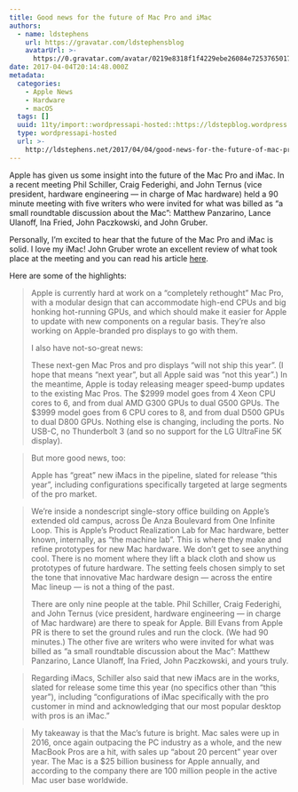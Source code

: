 ```yaml
---
title: Good news for the future of Mac Pro and iMac
authors:
  - name: ldstephens
    url: https://gravatar.com/ldstephensblog
    avatarUrl: >-
      https://0.gravatar.com/avatar/0219e8318f1f4229ebe26084e7253765017f43ca0c631be37dc6d0b8ad6e40a4?s=96&d=identicon&r=G
date: 2017-04-04T20:14:48.000Z
metadata:
  categories:
    - Apple News
    - Hardware
    - macOS
  tags: []
  uuid: 11ty/import::wordpressapi-hosted::https://ldstepblog.wordpress.com/?p=456
  type: wordpressapi-hosted
  url: >-
    http://ldstephens.net/2017/04/04/good-news-for-the-future-of-mac-pro-and-imac/
---
```

Apple has given us some insight into the future of the Mac Pro and iMac. In a recent meeting Phil Schiller, Craig Federighi, and John Ternus (vice president, hardware engineering — in charge of Mac hardware) held a 90 minute meeting with five writers who were invited for what was billed as “a small roundtable discussion about the Mac”: Matthew Panzarino, Lance Ulanoff, Ina Fried, John Paczkowski, and John Gruber.

Personally, I’m excited to hear that the future of the Mac Pro and iMac is solid. I love my iMac! John Gruber wrote an excellent review of what took place at the meeting and you can read his article [here](http://daringfireball.net/2017/04/the_mac_pro_lives).

Here are some of the highlights:

> Apple is currently hard at work on a “completely rethought” Mac Pro, with a modular design that can accommodate high-end CPUs and big honking hot-running GPUs, and which should make it easier for Apple to update with new components on a regular basis. They’re also working on Apple-branded pro displays to go with them.
> 
> I also have not-so-great news:
> 
> These next-gen Mac Pros and pro displays “will not ship this year”. (I hope that means “next year”, but all Apple said was “not this year”.) In the meantime, Apple is today releasing meager speed-bump updates to the existing Mac Pros. The $2999 model goes from 4 Xeon CPU cores to 6, and from dual AMD G300 GPUs to dual G500 GPUs. The $3999 model goes from 6 CPU cores to 8, and from dual D500 GPUs to dual D800 GPUs. Nothing else is changing, including the ports. No USB-C, no Thunderbolt 3 (and so no support for the LG UltraFine 5K display).

> But more good news, too:
> 
> Apple has “great” new iMacs in the pipeline, slated for release “this year”, including configurations specifically targeted at large segments of the pro market.

> We’re inside a nondescript single-story office building on Apple’s extended old campus, across De Anza Boulevard from One Infinite Loop. This is Apple’s Product Realization Lab for Mac hardware, better known, internally, as “the machine lab”. This is where they make and refine prototypes for new Mac hardware. We don’t get to see anything cool. There is no moment where they lift a black cloth and show us prototypes of future hardware. The setting feels chosen simply to set the tone that innovative Mac hardware design — across the entire Mac lineup — is not a thing of the past.
> 
> There are only nine people at the table. Phil Schiller, Craig Federighi, and John Ternus (vice president, hardware engineering — in charge of Mac hardware) are there to speak for Apple. Bill Evans from Apple PR is there to set the ground rules and run the clock. (We had 90 minutes.) The other five are writers who were invited for what was billed as “a small roundtable discussion about the Mac”: Matthew Panzarino, Lance Ulanoff, Ina Fried, John Paczkowski, and yours truly.

> Regarding iMacs, Schiller also said that new iMacs are in the works, slated for release some time this year (no specifics other than “this year”), including “configurations of iMac specifically with the pro customer in mind and acknowledging that our most popular desktop with pros is an iMac.”

> My takeaway is that the Mac’s future is bright. Mac sales were up in 2016, once again outpacing the PC industry as a whole, and the new MacBook Pros are a hit, with sales up “about 20 percent” year over year. The Mac is a $25 billion business for Apple annually, and according to the company there are 100 million people in the active Mac user base worldwide.